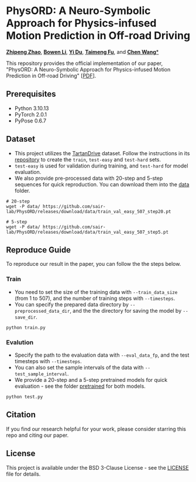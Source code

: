 # PhysORD: A Neuro-Symbolic Approach for Physics-infused Motion Prediction in Off-road Driving

[**Zhipeng Zhao**](https://github.com/Zhaozhpe), [**Bowen Li**](https://github.com/Jaraxxus-Me), [**Yi Du**](https://github.com/Inoriros), [**Taimeng Fu**](https://github.com/FuTaimeng), and [**Chen Wang***](https://github.com/wang-chen)

This repository provides the official implementation of our paper, "PhysORD: A Neuro-Symbolic Approach for Physics-infused Motion Prediction in Off-road Driving" [[PDF](https://arxiv.org/abs/2404.01596)].

## Prerequisites

- Python 3.10.13
- PyTorch 2.0.1
- PyPose 0.6.7

## Dataset
- This project utilizes the [TartanDrive](https://github.com/castacks/tartan_drive) dataset. Follow the instructions in its [repository](https://github.com/castacks/tartan_drive?tab=readme-ov-file#create-traintest-split) to create the `train`, `test-easy` and `test-hard` sets.
- `test-easy` is used for validation during training, and `test-hard` for model evaluation.
- We also provide pre-processed data with 20-step and 5-step sequences for quick reproduction. You can download them into the [data](data) folder.
```
# 20-step
wget -P data/ https://github.com/sair-lab/PhysORD/releases/download/data/train_val_easy_507_step20.pt

# 5-step
wget -P data/ https://github.com/sair-lab/PhysORD/releases/download/data/train_val_easy_507_step5.pt
```

## Reproduce Guide
To reproduce our result in the paper, you can follow the the steps below.

### Train
- You need to set the size of the training data with `--train_data_size` (from 1 to 507), and the number of training steps with `--timesteps`.
- You can specify the prepared data directory by `--preprocessed_data_dir`, and the the directory for saving the model by `--save_dir`.
```
python train.py
```

### Evalution
- Specify the path to the evaluation data with `--eval_data_fp`, and the test timesteps with `--timesteps`.
- You can also set the sample intervals of the data with `--test_sample_interval`.
- We provide a 20-step and a 5-step pretrained models for quick evaluation - see the folder [pretrained](pretrained) for both models.
```
python test.py
```


## Citation
If you find our research helpful for your work, please consider starring this repo and citing our paper.



## License

This project is available under the BSD 3-Clause License - see the [LICENSE](LICENSE) file for details.
